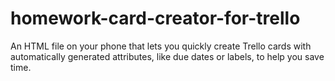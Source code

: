 # homework-card-creator-for-trello
An HTML file on your phone that lets you quickly create Trello cards with automatically generated attributes, like due dates or labels, to help you save time.
